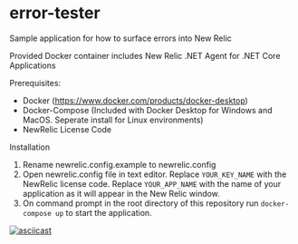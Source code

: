 # error-tester
Sample application for how to surface errors into New Relic

Provided Docker container includes New Relic .NET Agent for .NET Core Applications

Prerequisites:
- Docker (https://www.docker.com/products/docker-desktop)
- Docker-Compose (Included with Docker Desktop for Windows and MacOS.  Seperate install for Linux environments)
- NewRelic License Code

Installation
1. Rename newrelic.config.example to newrelic.config
2. Open newrelic.config file in text editor.  Replace `YOUR_KEY_NAME` with the NewRelic license code.  Replace `YOUR_APP_NAME` with the name of your application as it will appear in the New Relic window.
3. On command prompt in the root directory of this repository run `docker-compose up` to start the application.

[![asciicast](https://asciinema.org/a/CxQQwkXwS9d7H4JEuCqjktIxT.svg)](https://asciinema.org/a/CxQQwkXwS9d7H4JEuCqjktIxT)
